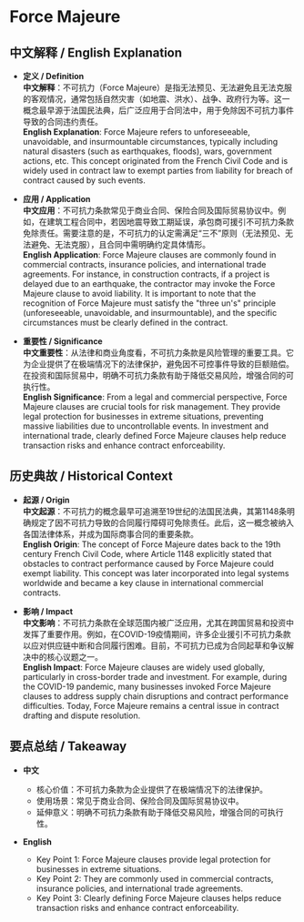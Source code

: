 # Force Majeure

## 中文解释 / English Explanation

* **定义 / Definition**  
  **中文解释**：不可抗力（Force Majeure）是指无法预见、无法避免且无法克服的客观情况，通常包括自然灾害（如地震、洪水）、战争、政府行为等。这一概念最早源于法国民法典，后广泛应用于合同法中，用于免除因不可抗力事件导致的合同违约责任。  
  **English Explanation**: Force Majeure refers to unforeseeable, unavoidable, and insurmountable circumstances, typically including natural disasters (such as earthquakes, floods), wars, government actions, etc. This concept originated from the French Civil Code and is widely used in contract law to exempt parties from liability for breach of contract caused by such events.

* **应用 / Application**  
  **中文应用**：不可抗力条款常见于商业合同、保险合同及国际贸易协议中。例如，在建筑工程合同中，若因地震导致工期延误，承包商可援引不可抗力条款免除责任。需要注意的是，不可抗力的认定需满足“三不”原则（无法预见、无法避免、无法克服），且合同中需明确约定具体情形。  
  **English Application**: Force Majeure clauses are commonly found in commercial contracts, insurance policies, and international trade agreements. For instance, in construction contracts, if a project is delayed due to an earthquake, the contractor may invoke the Force Majeure clause to avoid liability. It is important to note that the recognition of Force Majeure must satisfy the "three un's" principle (unforeseeable, unavoidable, and insurmountable), and the specific circumstances must be clearly defined in the contract.

* **重要性 / Significance**  
  **中文重要性**：从法律和商业角度看，不可抗力条款是风险管理的重要工具。它为企业提供了在极端情况下的法律保护，避免因不可控事件导致的巨额赔偿。在投资和国际贸易中，明确不可抗力条款有助于降低交易风险，增强合同的可执行性。  
  **English Significance**: From a legal and commercial perspective, Force Majeure clauses are crucial tools for risk management. They provide legal protection for businesses in extreme situations, preventing massive liabilities due to uncontrollable events. In investment and international trade, clearly defined Force Majeure clauses help reduce transaction risks and enhance contract enforceability.

## 历史典故 / Historical Context

* **起源 / Origin**  
  **中文起源**：不可抗力的概念最早可追溯至19世纪的法国民法典，其第1148条明确规定了因不可抗力导致的合同履行障碍可免除责任。此后，这一概念被纳入各国法律体系，并成为国际商事合同的重要条款。  
  **English Origin**: The concept of Force Majeure dates back to the 19th century French Civil Code, where Article 1148 explicitly stated that obstacles to contract performance caused by Force Majeure could exempt liability. This concept was later incorporated into legal systems worldwide and became a key clause in international commercial contracts.

* **影响 / Impact**  
  **中文影响**：不可抗力条款在全球范围内被广泛应用，尤其在跨国贸易和投资中发挥了重要作用。例如，在COVID-19疫情期间，许多企业援引不可抗力条款以应对供应链中断和合同履行困难。目前，不可抗力已成为合同起草和争议解决中的核心议题之一。  
  **English Impact**: Force Majeure clauses are widely used globally, particularly in cross-border trade and investment. For example, during the COVID-19 pandemic, many businesses invoked Force Majeure clauses to address supply chain disruptions and contract performance difficulties. Today, Force Majeure remains a central issue in contract drafting and dispute resolution.

## 要点总结 / Takeaway

* **中文**  
  - 核心价值：不可抗力条款为企业提供了在极端情况下的法律保护。  
  - 使用场景：常见于商业合同、保险合同及国际贸易协议中。  
  - 延伸意义：明确不可抗力条款有助于降低交易风险，增强合同的可执行性。

* **English**  
  - Key Point 1: Force Majeure clauses provide legal protection for businesses in extreme situations.  
  - Key Point 2: They are commonly used in commercial contracts, insurance policies, and international trade agreements.  
  - Key Point 3: Clearly defining Force Majeure clauses helps reduce transaction risks and enhance contract enforceability.